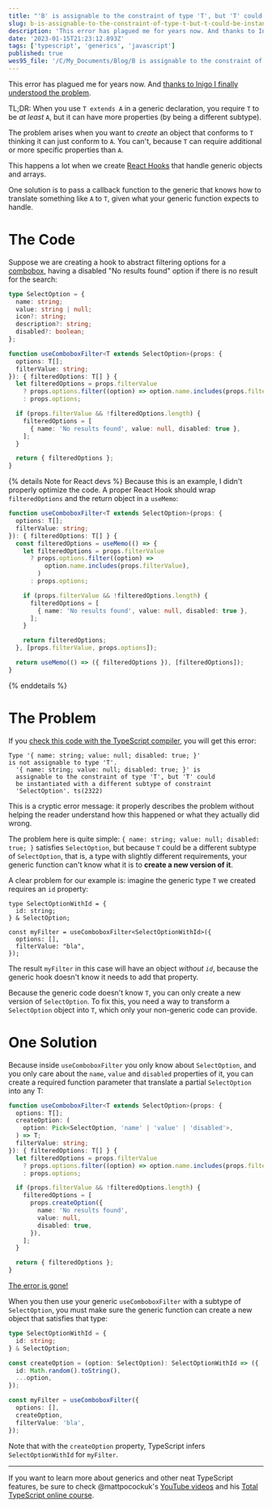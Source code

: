 ```yaml
---
title: "'B' is assignable to the constraint of type 'T', but 'T' could be instantiated with a different subtype of constraint 'A'."
slug: b-is-assignable-to-the-constraint-of-type-t-but-t-could-be-instantiated-with-a-different-subtype-of-constraint-a
description: 'This error has plagued me for years now. And thanks to Inigo I finally understood the...'
date: '2023-01-15T21:23:12.893Z'
tags: ['typescript', 'generics', 'javascript']
published: true
wes95_file: '/C/My_Documents/Blog/B is assignable to the constraint of type T.doc'
---
```


This error has plagued me for years now. And [thanks to Inigo I finally understood the problem](https://stackoverflow.com/a/70392066/572647).

TL;DR: When you use `T extends A` in a generic declaration, you require `T` to be _at least_ `A`, but it can have more properties (by being a different subtype).

The problem arises when you want to _create_ an object that conforms to `T` thinking it can just conform to `A`. You can't, because `T` can require additional or more specific properties than `A`.

This happens a lot when we create [React Hooks](https://react.dev/learn/reusing-logic-with-custom-hooks) that handle generic objects and arrays.

One solution is to pass a callback function to the generic that knows how to translate something like `A` to `T`, given what your generic function expects to handle.

# The Code

Suppose we are creating a hook to abstract filtering options for a [combobox](https://www.w3.org/WAI/ARIA/apg/patterns/combobox/), having a disabled "No results found" option if there is no result for the search:

```ts
type SelectOption = {
  name: string;
  value: string | null;
  icon?: string;
  description?: string;
  disabled?: boolean;
};

function useComboboxFilter<T extends SelectOption>(props: {
  options: T[];
  filterValue: string;
}): { filteredOptions: T[] } {
  let filteredOptions = props.filterValue
    ? props.options.filter((option) => option.name.includes(props.filterValue))
    : props.options;

  if (props.filterValue && !filteredOptions.length) {
    filteredOptions = [
      { name: 'No results found', value: null, disabled: true },
    ];
  }

  return { filteredOptions };
}
```

{% details Note for React devs %}
Because this is an example, I didn't properly optimize the code. A proper React Hook should wrap `filteredOptions` and the return object in a `useMemo`:

```ts
function useComboboxFilter<T extends SelectOption>(props: {
  options: T[];
  filterValue: string;
}): { filteredOptions: T[] } {
  const filteredOptions = useMemo(() => {
    let filteredOptions = props.filterValue
      ? props.options.filter((option) =>
          option.name.includes(props.filterValue),
        )
      : props.options;

    if (props.filterValue && !filteredOptions.length) {
      filteredOptions = [
        { name: 'No results found', value: null, disabled: true },
      ];
    }

    return filteredOptions;
  }, [props.filterValue, props.options]);

  return useMemo(() => ({ filteredOptions }), [filteredOptions]);
}
```

{% enddetails %}

# The Problem

If you [check this code with the TypeScript compiler](https://www.typescriptlang.org/play?#code/C4TwDgpgBAyhA2EDGwDyZgEsD2A7KAvFAN4BQUUuAhgLYQBcUAzsAE6a4DmA3OVAG5V4AVwbM2HTlAA+lYfHi8KAE0xMqAI0TLGG7NkRVcvAL69SAM2G4UOfMKYQAwthp69ADwBimeMAisADwAKlAQHv64ykywCMhoGHYAfAAUYKzYYEyMZBSZWHjZUMEA2gC6SlAWvv6sAGpCoows7FymAJQ5VTUBEMroBbhFpWVQJiR8iMDdfr39iYWEUOmZTAB01bP1jRB8FAD8yxlZa-l265u1KSlneO2ESVC3uGvUdGscSCLKEExpxxcetsRBB2u09lBGCsTs8mOYKJgLFB-qsNkCGiCoAAyLFQACElzmA3Oa0QXGAAAt7rkKDNan1iYsiCUIRRiJRaGIAEQAOWwUFYv3kwBiFmw1mUXIANAIdoxcPJ4DLVOotH1GGxRGMpRCKnwTKQ+ILgMJWPh2YTBfNBjEzKQTEA), you will get this error:

```
Type '{ name: string; value: null; disabled: true; }'
is not assignable to type 'T'.
  '{ name: string; value: null; disabled: true; }' is
  assignable to the constraint of type 'T', but 'T' could
  be instantiated with a different subtype of constraint
  'SelectOption'. ts(2322)
```

This is a cryptic error message: it properly describes the problem without helping the reader understand how this happened or what they actually did wrong.

The problem here is quite simple: `{ name: string; value: null; disabled: true; }` satisfies `SelectOption`, but because `T` could be a different subtype of `SelectOption`, that is, a type with slightly different requirements, your generic function can't know what it is to **create a new version of it**.

A clear problem for our example is: imagine the generic type `T` we created requires an `id` property:

```
type SelectOptionWithId = {
  id: string;
} & SelectOption;

const myFilter = useComboboxFilter<SelectOptionWithId>({
  options: [],
  filterValue: "bla",
});
```

The result `myFilter` in this case will have an object _without `id`_, because the generic hook doesn't know it needs to add that property.

Because the generic code doesn't know `T`, you can only create a new version of `SelectOption`. To fix this, you need a way to transform a `SelectOption` object into `T`, which only your non-generic code can provide.

# One Solution

Because inside `useComboboxFilter` you only know about `SelectOption`, and you only care about the `name`, `value` and `disabled` properties of it, you can create a required function parameter that translate a partial `SelectOption` into any T:

```ts
function useComboboxFilter<T extends SelectOption>(props: {
  options: T[];
  createOption: (
    option: Pick<SelectOption, 'name' | 'value' | 'disabled'>,
  ) => T;
  filterValue: string;
}): { filteredOptions: T[] } {
  let filteredOptions = props.filterValue
    ? props.options.filter((option) => option.name.includes(props.filterValue))
    : props.options;

  if (props.filterValue && !filteredOptions.length) {
    filteredOptions = [
      props.createOption({
        name: 'No results found',
        value: null,
        disabled: true,
      }),
    ];
  }

  return { filteredOptions };
}
```

[The error is gone!](https://www.typescriptlang.org/play?#code/C4TwDgpgBAyhA2EDGwDyZgEsD2A7KAvFAN4BQUUuAhgLYQBcUAzsAE6a4DmA3OVAG5V4AVwbM2HTlAA+lYfHi8KAE0xMqAI0TLGG7NkRVcvAL69SAM2G4UOfMKYQAwthp69ADwBimeMAisADwAKlAQHv64ykywCMhoGHYAfAAUYKzYYEyMZBSZWHjZUMEA2gC6SlBIrBBU-ugFuIwpfHmJeIwACphIANaBcIgoDXYANFAARNR0EzKTgiIQs7ITqupaEMoTSXwAlIRJxZUWvv6sAGpCoows7FymuzlQJ34BmyOFjKVlUCYkfIhgM9Tm9lB9cDEiOlMkwAHQvM6XRatKAAfig0KysPydjhCICKRSOLw+wIh2JuFh0wgsI4SBEyggTDSGSx+IuVwgu12KMYmLhFKY5gomAsUBZMPhII5iygADI5VAAITs97tCGwxBcYAAC32uQowNeNTB6shUBKKIo-Nh1Vq9XVKQNhsN1MYEwActgoDUmPJgDELNhrFtRlbDQtrnIFGGXS61pptIw2KJY3GTLs0xQKnwTKQ+DVgMJWPhiEazmrGjEzKQ80A)

When you then use your generic `useComboboxFilter` with a subtype of `SelectOption`, you must make sure the generic function can create a new object that satisfies that type:

```ts
type SelectOptionWithId = {
  id: string;
} & SelectOption;

const createOption = (option: SelectOption): SelectOptionWithId => ({
  id: Math.random().toString(),
  ...option,
});

const myFilter = useComboboxFilter({
  options: [],
  createOption,
  filterValue: 'bla',
});
```

Note that with the `createOption` property, TypeScript infers `SelectOptionWithId` for `myFilter`.

---

If you want to learn more about generics and other neat TypeScript features, be sure to check @mattpocockuk's [YouTube videos](https://www.youtube.com/@mattpocockuk) and his [Total TypeScript online course](https://www.totaltypescript.com).
